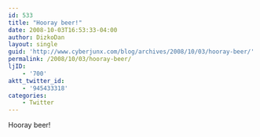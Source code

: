 ```yaml
---
id: 533
title: "Hooray beer!"
date: 2008-10-03T16:53:33-04:00
author: DizkoDan
layout: single
guid: 'http://www.cyberjunx.com/blog/archives/2008/10/03/hooray-beer/'
permalink: /2008/10/03/hooray-beer/
ljID:
    - '700'
aktt_twitter_id:
    - '945433318'
categories:
    - Twitter
---
```


Hooray beer!